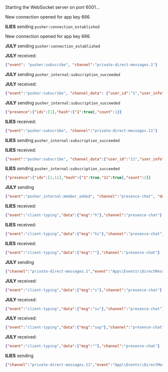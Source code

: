 Starting the WebSocket server on port 6001...

New connection opened for app key 666.

**ILIES** sending `pusher:connection_established`

New connection opened for app key 666.

**JULY** sending `pusher:connection_established`

**JULY** received:

```JSON
{"event": "pusher:subscribe", "channel":"private-direct-messages.1"}
```

**JULY** sending `pusher_internal:subscription_succeeded`

**JULY** received:

```JSON
{"event":"pusher:subscribe", "channel_data": {"user_id":"1","user_info":true},"channel":"presence-chat"}
```

**JULY** sending `pusher_internal:subscription_succeeded`

```JSON
{"presence":{"ids":[1],"hash":{"1":true},"count":1}}
```

**ILIES** received:

```JSON
{"event":"pusher:subscribe", "channel":"private-direct-messages.11"}
```

**ILIES** sending `pusher_internal:subscription_succeeded`

**ILIES** received:

```JSON
{"event":"pusher:subscribe", "channel_data":{"user_id":"11","user_info":true}, "channel":"presence-chat"}
```

**ILIES** sending `pusher_internal:subscription_succeeded`

```JSON
{"presence":{"ids":[1,11],"hash":{"1":true,"11":true},"count":2}}
```

**JULY** sending

```JSON
{"event":"pusher_internal:member_added", "channel":"presence-chat", "data":{"user_id":"11","user_info":true}}
```

**ILIES** received:

```JSON
{"event":"client-typing","data":{"msg":"h"},"channel":"presence-chat"}
```

**ILIES** received:

```JSON
{"event":"client-typing","data":{"msg":"hi"},"channel":"presence-chat"}
```

**ILIES** received:

```JSON
{"event":"client-typing","data":{"msg":""},"channel":"presence-chat"}
```

**JULY** sending

```JSON
{"channel":"private-direct-messages.1","event":"App\\Events\\DirectMessageEvent","data":"hi message object"}
```

**JULY** received:

```JSON
{"event":"client-typing","data":{"msg":"s"},"channel":"presence-chat"}
```

**JULY** received:

```JSON
{"event":"client-typing","data":{"msg":"su"},"channel":"presence-chat"}
```

**JULY** received:

```JSON
{"event":"client-typing","data":{"msg":"sup"},"channel":"presence-chat"}
```

**JULY** received:

```JSON
{"event":"client-typing","data":{"msg":""},"channel":"presence-chat"}
```

**ILIES** sending

```JSON
{"channel":"private-direct-messages.11","event":"App\\Events\\DirectMessageEvent","data":"sub message object"}
```
